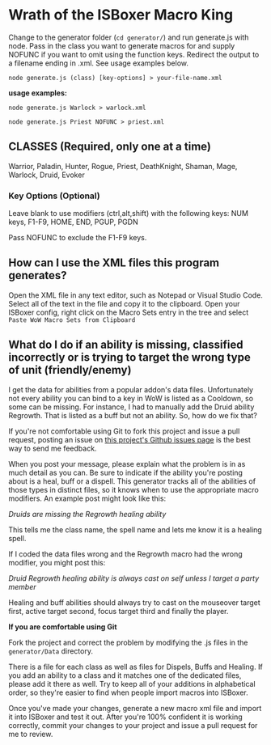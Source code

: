 # Wrath of the ISBoxer Macro King

Change to the generator folder (`cd generator/`) and run generate.js with node.  Pass in the class you want to generate macros for and supply NOFUNC if you want to omit using the function keys.  Redirect the output to a filename ending in .xml.  See usage examples below.

`node generate.js (class) [key-options] > your-file-name.xml`

**usage examples:**

`node generate.js Warlock > warlock.xml`

`node generate.js Priest NOFUNC > priest.xml`

## CLASSES (Required, only one at a time)  
Warrior, Paladin, Hunter, Rogue, Priest, DeathKnight, Shaman, Mage, Warlock, Druid, Evoker

### Key Options (Optional)
Leave blank to use modifiers (ctrl,alt,shift) with the following keys:
NUM keys, F1-F9, HOME, END, PGUP, PGDN

Pass NOFUNC to exclude the F1-F9 keys.

## How can I use the XML files this program generates?

Open the XML file in any text editor, such as Notepad or Visual Studio Code.  Select all of the text in the file and copy it to the clipboard.  Open your ISBoxer config, right click on the Macro Sets entry in the tree and select `Paste WoW Macro Sets from Clipboard`

## What do I do if an ability is missing, classified incorrectly or is trying to target the wrong type of unit (friendly/enemy)

I get the data for abilities from a popular addon's data files.  Unfortunately not every ability you can bind to a key in WoW is listed as a Cooldown, so some can be missing.  For instance, I had to manually add the Druid ability Regrowth.  That is listed as a buff but not an ability.  So, how do we fix that?

If you're not comfortable using Git to fork this project and issue a pull request, posting an issue on [this project's Github issues page](https://github.com/WootenblatzCodes/WrathOfTheISBoxerMacroKing/issues) is the best way to send me feedback.

When you post your message, please explain what the problem is in as much detail as you can.  Be sure to indicate if the ability you're posting about is a heal, buff or a dispell.  This generator tracks all of the abilities of those types in distinct files, so it knows when to use the appropriate macro modifiers.  An example post might look like this:

*Druids are missing the Regrowth healing ability*

This tells me the class name, the spell name and lets me know it is a healing spell.  

If I coded the data files wrong and the Regrowth macro had the wrong modifier, you might post this:

*Druid Regrowth healing ability is always cast on self unless I target a party member* 

Healing and buff abilities should always try to cast on the mouseover target first, active target second, focus target third and finally the player.  

**If you are comfortable using Git**

Fork the project and correct the problem by modifying the .js files in the `generator/Data` directory.  

There is a file for each class as well as files for Dispels, Buffs and Healing.  If you add an ability to a class and it matches one of the dedicated files, please add it there as well.  Try to keep all of your additions in alphabetical order, so they're easier to find when people import macros into ISBoxer.

Once you've made your changes, generate a new macro xml file and import it into ISBoxer and test it out.  After you're 100% confident it is working correctly, commit your changes to your project and issue a pull request for me to review.


